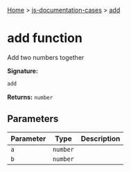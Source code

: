 [Home](./index) &gt; [js-documentation-cases](./js-documentation-cases.md) &gt; [add](./js-documentation-cases.add.md)

# add function

Add two numbers together

**Signature:**
```javascript
add
```
**Returns:** `number`

## Parameters

|  Parameter | Type | Description |
|  --- | --- | --- |
|  `a` | `number` |  |
|  `b` | `number` |  |

